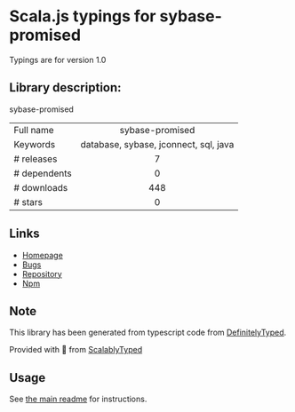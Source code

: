 
# Scala.js typings for sybase-promised

Typings are for version 1.0

## Library description:
sybase-promised

|                    |                 |
| ------------------ | :-------------: |
| Full name          | sybase-promised |
| Keywords           | database, sybase, jconnect, sql, java |
| # releases         | 7 |
| # dependents       | 0 |
| # downloads        | 448 |
| # stars            | 0 |

## Links
- [Homepage](https://github.com/mscamargo/sybase-promised#readme)
- [Bugs](https://github.com/mscamargo/sybase-promised/issues)
- [Repository](https://github.com/mscamargo/sybase-promised)
- [Npm](https://www.npmjs.com/package/sybase-promised)
    


## Note
This library has been generated from typescript code from [DefinitelyTyped](https://definitelytyped.org).

Provided with :purple_heart: from [ScalablyTyped](https://github.com/oyvindberg/ScalablyTyped)

## Usage
See [the main readme](../../readme.md) for instructions.


